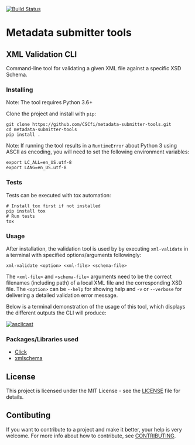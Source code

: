 [![Build Status](https://travis-ci.com/CSCfi/metadata-submitter-tools.svg?branch=master)](https://travis-ci.com/CSCfi/metadata-submitter-tools)

# Metadata submitter tools

## XML Validation CLI

Command-line tool for validating a given XML file against a specific XSD Schema.

### Installing

Note: The tool requires Python 3.6+

Clone the project and install with `pip`:
```
git clone https://github.com/CSCfi/metadata-submitter-tools.git
cd metadata-submitter-tools
pip install .
```

Note: If running the tool results in a `RuntimeError` about Python 3 using ASCII as encoding,
you will need to set the following environment variables:
```
export LC_ALL=en_US.utf-8
export LANG=en_US.utf-8
```

### Tests

Tests can be executed with tox automation:
```
# Install tox first if not installed
pip install tox
# Run tests
tox
```

### Usage

After installation, the validation tool is used by by executing `xml-validate` in a terminal with specified options/arguments followingly:

```
xml-validate <option> <xml-file> <schema-file>
```

The `<xml-file>` and `<schema-file>` arguments need to be the correct filenames (including path) of a local XML file and the corresponding XSD file.
The `<option>` can be `--help` for showing help and `-v` or `--verbose` for delivering a detailed validation error message.

Below is a terminal demonstration of the usage of this tool, which displays the different outputs the CLI will produce:

[![asciicast](https://asciinema.org/a/ykioH41E9Y38fG404hReQedyc.svg)](https://asciinema.org/a/ykioH41E9Y38fG404hReQedyc)

### Packages/Libraries used

* [Click](https://click.palletsprojects.com/en/7.x/)
* [xmlschema](https://xmlschema.readthedocs.io/en/latest/index.html)

## License

This project is licensed under the MIT License - see the [LICENSE](LICENSE) file for details.

## Contibuting

If you want to contribute to a project and make it better, your help is very welcome. For more info about how to contribute, see [CONTRIBUTING](CONTRIBUTING.md).

